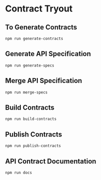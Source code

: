 # Contract Tryout

## To Generate Contracts

```npm run generate-contracts```

## Generate API Specification

```npm run generate-specs```

## Merge API Specification

```npm run merge-specs```

## Build Contracts

```npm run build-contracts```

## Publish Contracts

```npm run publish-contracts```

## API Contract Documentation

```npm run docs```
